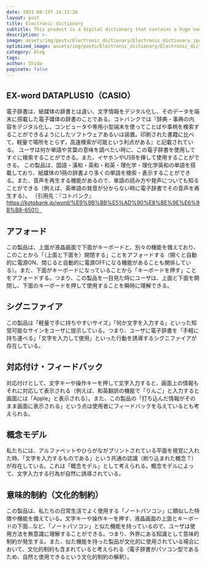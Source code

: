 ```yaml
---
date: 2021-08-15T 14:13:26
layout: post
title: Electronic dictionary
subtitle: This product is a digital dictionary that contains a huge number of words as data. This product is lightweight and easy to carry.
description: >-
image: assets/img/posts/Electronic_dictionary/Electronic_dictionary.jpg
optimized_image: assets/img/posts/Electronic_dictionary/Electronic_dictionary_resized_thumbnail.jpg
category: blog
tags: 
author: Shida
paginate: false
---
```


## EX-word  DATAPLUS10（CASIO）

電子辞書は、紙媒体の辞書とは違い、文字情報をデジタル化し、そのデータを端末に搭載した電子媒体の辞書のことである。コトバンクでは『辞典・事典の内容をデジタル化し，コンピュータや専用小型端末を使ってことばや事柄を検索することができるようにしたソフトウェアあるいは装置。印刷された書籍に比べて，軽量で場所をとらず，高速検索が可能という利点がある』と記載されている。
ユーザは何か単語や言葉の意味を調べたい時に、この電子辞書を使用してすぐに検索することができる。また、イヤホンやUSBを挿して使用することができる。
この製品は、国語・漢和・英和・和英・理化学・理化学英和の単語を搭載しており、紙媒体の1冊の辞書より多くの単語を検索・表示することができる。また、音声を再生する機能があるので、単語の読み方や発声についても知ることができる（例えば、英単語の発音が分からない時に電子辞書でその音声を再生する）。
（引用先：『コトバンク』
https://kotobank.jp/word/%E9%9B%BB%E5%AD%90%E8%BE%9E%E6%9B%B8-6501）

## アフォード

この製品は、上面が液晶画面で下面がキーボードと、別々の機能を備えており、このことから「（上面と下面を）開閉する」ことをアフォードする（開くと自動的に電源ON、閉じると自動的に電源OFFになる機能があることも関係している）。また、下面がキーボードになっていることから「キーボードを押す」ことをアフォードする。つまり、この製品を一目見た時にユーザは、上面と下面を開閉し、下面のキーボードを押して使用することを瞬時に理解できる。

## シグニファイア

この製品は「軽量で手に持ちやすいサイズ」「何か文字を入力する」といった知覚可能なサインをユーザに提示している。つまり、ユーザに電子辞書を「手軽に持ち運べる」「文字を入力して使用」といった行動を誘導するシグニファイアが存在している。

## 対応付け・フィードバック

対応付けとして、文字キーや操作キーを押して文字入力すると、画面上の情報もそれに対応して表示される（例えば、和英翻訳の機能で「りんご」と入力すると画面には「Apple」と表示される）。また、この製品の「打ち込んだ情報がそのまま画面に表示される」という点は使用者にフィードバックを与えているとも考えられる。

## 概念モデル

私たちには、アルファベットやひらがながプリントされている平面を視覚に入れた時、「文字を入力するものである」という共通の認識（刷り込まれた概念？）が存在している。これは「概念モデル」として考えられる。概念モデルによって、文字入力する行為が自然に誘導されている。

## 意味的制約（文化的制約）

この製品は、私たちの日常生活でよく使用する「ノートパソコン」に類似した特徴や機能を備えている。文字キーや操作キーを押す、液晶画面の上面とキーボードの下面…など、「ノートパソコン」と似た機能を持っているので、ユーザは使用方法を無意識に理解することができる。つまり、外界にある知識として意味的制約が発生する。また、似た機能を持った製品が文化的に使用されている場合において、文化的制約も含まれていると考えられる（電子辞書がパソコン型であるため、自然と使用できるという文化的制約の解釈）。
